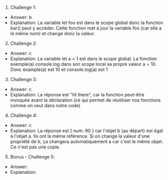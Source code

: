 1. Challenge 1:
  - Answer: b
  - Explanation: La variable let foo est dans le scope global donc la fonction bar() peut y accéder. Cette fonction met à jour la variable foo (car elle a le même nom) et change donc la valeur. 


2. Challenge 2:
  - Answer: c
  - Explanation: La variable let a = 1 est dans le scope global. La fonction exemple(a) console.log dans son scope local sa propre valeur a = 10. Donc example(a) est 10 et console.log(a) est 1


3. Challenge 3:
  - Answer: c
  - Explanation: La réponse est "Hi there", car la fonction peut-être invoquée avant la déclaration (ce qui permet de réutiliser nos fonctions comme on veut dans notre code)


4. Challenge 4:
  - Answer: c
  - Explanation: La réponse est { num: 90 } car l'objet b (au départ) est égal à l'objet a. Ils ont la même référence.
  Si on change la valeur d'une propriété de b, ça changera automatiquement a car c'est le même objet. Ce n'est pas une copie.

5. Bonus - Challenge 5:
  - Answer:
  - Explanation:
